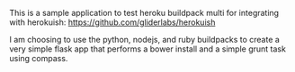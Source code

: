 This is a sample application to test heroku buildpack multi for integrating with herokuish: https://github.com/gliderlabs/herokuish

I am choosing to use the python, nodejs, and ruby buildpacks to create a very simple flask app that performs a bower install and a simple grunt task using compass.
